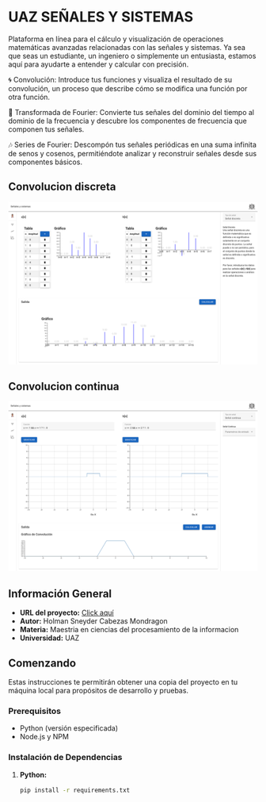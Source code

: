 # UAZ SEÑALES Y SISTEMAS

Plataforma en línea para el cálculo y visualización de operaciones matemáticas avanzadas relacionadas con las señales y sistemas. Ya sea que seas un estudiante, un ingeniero o simplemente un entusiasta, estamos aquí para ayudarte a entender y calcular con precisión.

🌀 Convolución: Introduce tus funciones y visualiza el resultado de su convolución, un proceso que describe cómo se modifica una función por otra función.

🌌 Transformada de Fourier: Convierte tus señales del dominio del tiempo al dominio de la frecuencia y descubre los componentes de frecuencia que componen tus señales.

🎶 Series de Fourier: Descompón tus señales periódicas en una suma infinita de senos y cosenos, permitiéndote analizar y reconstruir señales desde sus componentes básicos.


## Convolucion discreta
![Convolucion discreta](images/convolucion-discreta.png)
## Convolucion continua
![Convolucion continua](images/convolucion-continua.png)

## Información General

- **URL del proyecto:** [Click aquí](https://sistemas-senales-uaz-production.up.railway.app/)
- **Autor:** Holman Sneyder Cabezas Mondragon
- **Materia:** Maestria en ciencias del procesamiento de la informacion
- **Universidad:** UAZ

## Comenzando

Estas instrucciones te permitirán obtener una copia del proyecto en tu máquina local para propósitos de desarrollo y pruebas.

### Prerequisitos

- Python (versión especificada)
- Node.js y NPM

### Instalación de Dependencias

1. **Python:**
   ```bash
   pip install -r requirements.txt